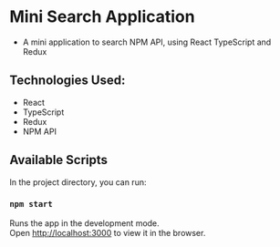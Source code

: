 # Mini Search Application

- A mini application to search NPM API, using React TypeScript and Redux

## Technologies Used:

- React
- TypeScript
- Redux
- NPM API

## Available Scripts

In the project directory, you can run:

### `npm start`

Runs the app in the development mode.\
Open [http://localhost:3000](http://localhost:3000) to view it in the browser.
